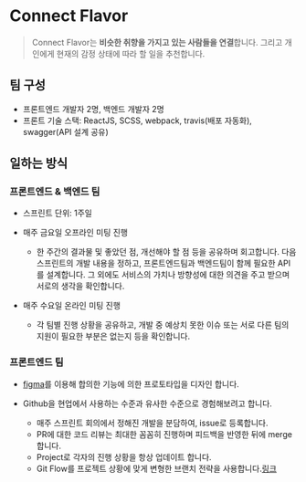 # Connect Flavor

> Connect Flavor는 **비슷한 취향을 가지고 있는 사람들을 연결**합니다. 그리고 개인에게 현재의 감정 상태에 따라 할 일을 추천합니다.

## 팀 구성

- 프론트엔드 개발자 2명, 백엔드 개발자 2명
- 프론트 기술 스택: ReactJS, SCSS, webpack, travis(배포 자동화), swagger(API 설계 공유)

## 일하는 방식

### 프론트엔드 & 백엔드 팀

- 스프린트 단위: 1주일
- 매주 금요일 오프라인 미팅 진행

  - 한 주간의 결과물 및 좋았던 점, 개선해야 할 점 등을 공유하며 회고합니다. 다음 스프린트의 개발 내용을 정하고, 프론트엔드팀과 백엔드팀이 함께 필요한 API를 설계합니다. 그 외에도 서비스의 가치나 방향성에 대한 의견을 주고 받으며 서로의 생각을 확인합니다.

- 매주 수요일 온라인 미팅 진행
  - 각 팀별 진행 상황을 공유하고, 개발 중 예상치 못한 이슈 또는 서로 다른 팀의 지원이 필요한 부분은 없는지 등을 확인합니다.

### 프론트엔드 팀

- [figma](https://www.figma.com/file/3rjXMNRb7DhheV2cpCu0Ql/interest-sharing-sns?node-id=0%3A1)를 이용해 합의한 기능에 의한 프로토타입을 디자인 합니다.

- Github을 현업에서 사용하는 수준과 유사한 수준으로 경험해보려고 합니다.
  - 매주 스프린트 회의에서 정해진 개발을 분담하여, issue로 등록합니다.
  - PR에 대한 코드 리뷰는 최대한 꼼꼼히 진행하며 피드백을 반영한 뒤에 merge 합니다.
  - Project로 각자의 진행 상황을 항상 업데이트 합니다.
  - Git Flow를 프로젝트 상황에 맞게 변형한 브랜치 전략을 사용합니다.[링크](https://github.com/codesquad-project-team/frontend/wiki/git-%EB%B8%8C%EB%9E%9C%EC%B9%98-%EC%A0%84%EB%9E%B5)
